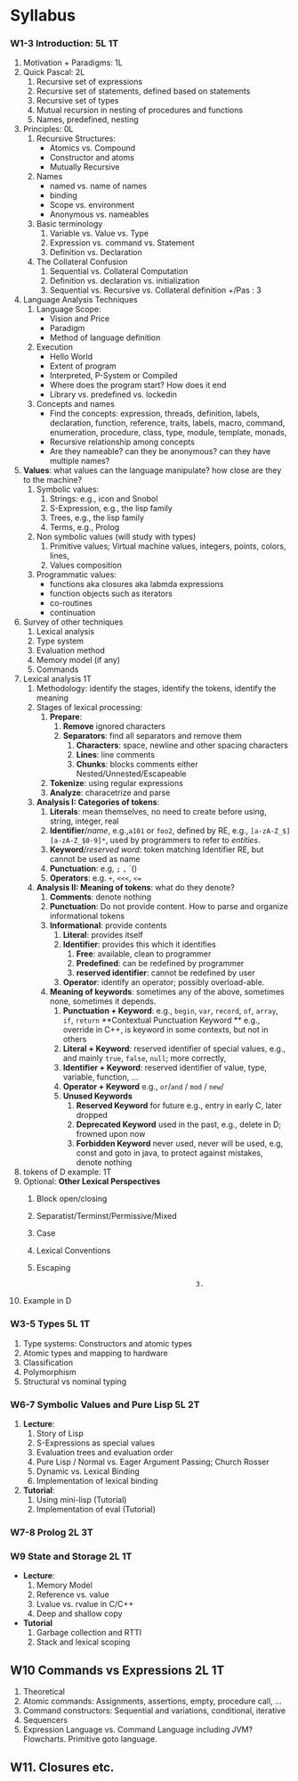 # Syllabus

### W1-3 Introduction: 5L 1T
1. Motivation + Paradigms: 1L
2. Quick Pascal: 2L
   1. Recursive set of expressions
   2. Recursive set of statements, defined based on statements
   3. Recursive set of types
   4. Mutual recursion in nesting of procedures and functions
   5. Names, predefined, nesting
3. Principles: 0L
   1. Recursive Structures:
      - Atomics vs. Compound
      - Constructor and atoms
      - Mutually Recursive
   2. Names
      - named vs. name of names
      - binding
      - Scope vs. environment
      - Anonymous vs. nameables
   3. Basic terminology
      1. Variable vs. Value vs. Type
      2. Expression vs. command vs. Statement
      3. Definition vs. Declaration
   4. The Collateral Confusion
      1. Sequential vs. Collateral Computation
      2. Definition vs. declaration vs. initialization
      3. Sequential vs. Recursive vs. Collateral definition   +/Pas : 3
4. Language Analysis Techniques
   1. Language Scope:
      - Vision and Price
      - Paradigm
      - Method of language definition 
   2. Execution
      - Hello World
      - Extent of program
      - Interpreted, P-System or Compiled
      - Where does the program start? How does it end
      - Library vs. predefined vs. lockedin 
   3. Concepts and names
       - Find the concepts: expression, threads, definition, labels,
         declaration, function, reference, traits, labels, macro, command,
         enumeration, procedure, class, type, module, template,
         monads,
       - Recursive relationship among concepts
       - Are they nameable? can they be anonymous? can they have
       multiple names?
5. **Values**: what values can the language manipulate? how close are they to the machine?
      1. Symbolic values:
          1. Strings: e.g., icon and Snobol
          2. S-Expression, e.g., the lisp family
          3. Trees, e.g., the lisp family
          4. Terms, e.g., Prolog
      2. Non symbolic values (will study with types)
          1. Primitive values; Virtual machine values, integers, points, colors, lines,
          2. Values composition
      3. Programmatic values:
          - functions aka closures aka labmda expressions
          - function objects such as iterators
          - co-routines
          - continuation
6. Survey of other techniques
    1. Lexical analysis
    2. Type system
    3. Evaluation method
    4. Memory model (if any)
    5. Commands
7. Lexical analysis 1T
   1. Methodology: identify the stages, identify the tokens, identify the meaning
   2. Stages of lexical processing:
       1. **Prepare**:
           1. **Remove** ignored characters
           2. **Separators**: find all separators and remove them
               1. **Characters**: space, newline and other spacing characters
               2. **Lines**: line comments
               3. **Chunks**: blocks comments either Nested/Unnested/Escapeable
       2. **Tokenize**: using regular expressions
       3. **Analyze**: characetrize and parse
   3. **Analysis I: Categories of tokens**:
       1. **Literals**: mean themselves, no need to create before using, string, integer, real
       2. **Identifier**/*name*, e.g.,`a101` or `foo2`, defined by RE, e.g.,
          `[a-zA-Z_$][a-zA-Z_$0-9]*`, used by programmers to refer to *entities*.
       3. **Keyword**/*reserved word*: token matching Identifier RE, but cannot be used as name
       4. **Punctuation**: e.g, `;` `,` `()
       5. **Operators**: e.g. `+`, `<<<`, `<=`
   4. **Analysis II: Meaning of tokens**: what do they denote?
       1. **Comments**: denote nothing
       2. **Punctuation**: Do not provide content. How to parse and organize informational tokens
       3. **Informational**: provide contents
           1. **Literal**: provides itself
           2. **Identifier**: provides this which it identifies
               1. **Free**: available, clean to programmer
               2. **Predefined**: can be redefined by programmer
               3. **reserved identifier**: cannot be redefined by user
           3. **Operator**: identify an operator; possibly overload-able.
       4. **Meaning of keywords**: sometimes any of the above, sometimes none, sometimes it depends.
           1. **Punctuation + Keyword**: e.g., `begin`, `var`, `record`, `of`, `array`, `if`, `return`
              **Contextual Punctuation Keyword ** e.g., override in C++, is keyword in some contexts, but not in others
           2. **Literal + Keyword**:  reserved identifier of special values, e.g., and mainly `true`, `false`, `null`; more correctly,
           3. **Identifier + Keyword**: reserved identifier of value, type, variable, function, ...
           4. **Operator + Keyword** e.g., `or`/`and` / `mod` / `new`/
           5. **Unused Keywords**
              1. **Reserved Keyword** for future e.g., entry in early C, later dropped
              2. **Deprecated Keyword** used in the past, e.g., delete in D; frowned upon now
              3. **Forbidden Keyword** never used, never will be used, e.g, const and goto in java, to protect against 
           mistakes, denote nothing
8. tokens of D example: 1T
9. Optional: **Other Lexical Perspectives**
    1. Block open/closing
    2. Separatist/Terminst/Permissive/Mixed
    3. Case
    4. Lexical Conventions
    5. Escaping

                                                   3. 
10.  Example in D

### W3-5 Types 5L 1T
1. Type systems: Constructors and atomic types
2. Atomic types and mapping to hardware
3. Classification
4. Polymorphism
5. Structural vs nominal typing

### W6-7 Symbolic Values and Pure Lisp  5L 2T
1. **Lecture**: 
   1. Story of Lisp 
   2. S-Expressions as special values
   3. Evaluation trees and evaluation order
   4. Pure Lisp / Normal vs. Eager Argument Passing; Church Rosser
   5. Dynamic vs. Lexical Binding
   6. Implementation of lexical binding
2. **Tutorial**:
   1. Using mini-lisp (Tutorial)
   2. Implementation of eval (Tutorial)

### W7-8 Prolog 2L 3T

### W9 State and Storage 2L 1T
- **Lecture**:
  1. Memory Model
  2. Reference vs. value
  3. Lvalue vs. rvalue in C/C++
  4. Deep and shallow copy
- **Tutorial**
  1. Garbage collection and RTTI
  2. Stack and lexical scoping

## W10 Commands vs Expressions 2L 1T
1. Theoretical 
2. Atomic commands: Assignments, assertions, empty, procedure call, ...
3. Command constructors: Sequential and variations, conditional, iterative
4. Sequencers
5. Expression Language vs. Command Language including JVM? Flowcharts. Primitive goto language.

## W11. Closures etc. 